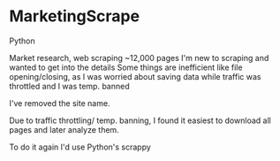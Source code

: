 # MarketingScrape
Python

Market research, web scraping ~12,000 pages
I'm new to scraping and wanted to get into the details
Some things are inefficient like file opening/closing, as I was worried about saving data while traffic was throttled and I was temp. banned

I've removed the site name.

Due to traffic throttling/ temp. banning, I found it easiest to download all pages and later analyze them.

To do it again I'd use Python's scrappy
